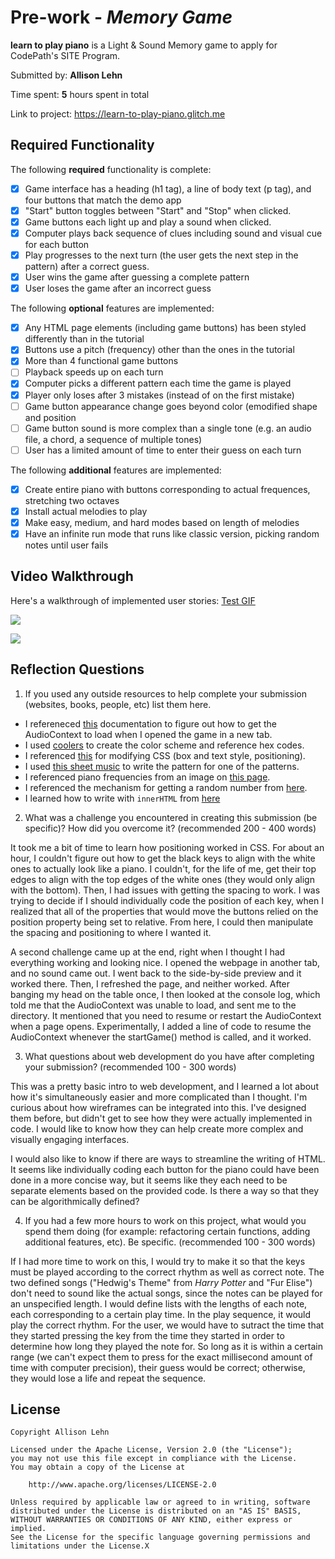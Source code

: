 # Pre-work - *Memory Game*

**learn to play piano** is a Light & Sound Memory game to apply for CodePath's SITE Program. 

Submitted by: **Allison Lehn**

Time spent: **5** hours spent in total

Link to project: <https://learn-to-play-piano.glitch.me>

## Required Functionality

The following **required** functionality is complete:

* [X] Game interface has a heading (h1 tag), a line of body text (p tag), and four buttons that match the demo app
* [X] "Start" button toggles between "Start" and "Stop" when clicked. 
* [X] Game buttons each light up and play a sound when clicked. 
* [X] Computer plays back sequence of clues including sound and visual cue for each button
* [X] Play progresses to the next turn (the user gets the next step in the pattern) after a correct guess. 
* [X] User wins the game after guessing a complete pattern
* [X] User loses the game after an incorrect guess

The following **optional** features are implemented:

* [X] Any HTML page elements (including game buttons) has been styled differently than in the tutorial
* [X] Buttons use a pitch (frequency) other than the ones in the tutorial
* [X] More than 4 functional game buttons
* [ ] Playback speeds up on each turn
* [X] Computer picks a different pattern each time the game is played
* [X] Player only loses after 3 mistakes (instead of on the first mistake)
* [ ] Game button appearance change goes beyond color (emodified shape and position
* [ ] Game button sound is more complex than a single tone (e.g. an audio file, a chord, a sequence of multiple tones)
* [ ] User has a limited amount of time to enter their guess on each turn

The following **additional** features are implemented:


- [X] Create entire piano with buttons corresponding to actual frequences, stretching two octaves
- [X] Install actual melodies to play
- [X] Make easy, medium, and hard modes based on length of melodies
- [X] Have an infinite run mode that runs like classic version, picking random notes until user fails

## Video Walkthrough

Here's a walkthrough of implemented user stories:
[Test GIF](https://imgur.com/qhympGN)

![](test-piano.gif)

![](https://github.com/allisonlehn/learn-to-play-piano/blob/main/test_piano.gif?raw=true)

## Reflection Questions
1. If you used any outside resources to help complete your submission (websites, books, people, etc) list them here. 
 - I refereneced [this](https://developers.google.com/web/updates/2017/09/autoplay-policy-changes#webaudio) documentation to figure out how to get the AudioContext to load when I opened the game in a new tab.  
- I used [coolers](https://coolors.co/4c9f70-e8d7ff-1c5d99-267dcf-ffd166-ffc233-62bfed) to create the color scheme and reference hex codes.  
- I referenced [this](https://cssreference.io/) for modifying CSS (box and text style, positioning).  
- I used [this sheet music](https://youtu.be/8UJAol7ndfM) to write the pattern for one of the patterns.  
- I referenced piano frequencies from an image on [this page](https://amath.colorado.edu/pub/matlab/music/).  
- I referenced the mechanism for getting a random number from [here](https://developer.mozilla.org/en-US/docs/Web/JavaScript/Reference/Global_Objects/Math/random).
- I learned how to write with `innerHTML` from [here](https://stackoverflow.com/questions/9689109/how-to-display-javascript-variables-in-a-html-page-without-document-write/9689182)

2. What was a challenge you encountered in creating this submission (be specific)? How did you overcome it? (recommended 200 - 400 words) 

  It took me a bit of time to learn how positioning worked in CSS. 
  For about an hour, I couldn't figure out how to get the black keys to align with the white ones to actually look like a piano. 
  I couldn't, for the life of me, get their top edges to align with the top edges of the white ones (they would only align with the bottom).
  Then, I had issues with getting the spacing to work. I was trying to decide if I should individually code the position of each key,
  when I realized that all of the properties that would move the buttons relied on the position property being set to relative. 
  From here, I could then manipulate the spacing and positioning to where I wanted it.

  A second challenge came up at the end, right when I thought I had everything working and looking nice.
  I opened the webpage in another tab, and no sound came out. I went back to the side-by-side preview and it worked there.
  Then, I refreshed the page, and neither worked. After banging my head on the table once, I then looked at the console log, which
  told me that the AudioContext was unable to load, and sent me to the directory. It mentioned that you need to resume or restart the 
  AudioContext when a page opens. Experimentally, I added a line of code to resume the AudioContext whenever the startGame() method is called,
  and it worked.


3. What questions about web development do you have after completing your submission? (recommended 100 - 300 words) 

This was a pretty basic intro to web development, and I learned a lot about how it's simultaneously easier and more complicated than I thought.
I'm curious about how wireframes can be integrated into this. I've designed them before, but didn't get to see how they were actually implemented in code.
I would like to know how they can help create more complex and visually engaging interfaces.

I would also like to know if there are ways to streamline the writing of HTML. It seems like individually coding each button for the piano could have been done in a more concise way,
but it seems like they each need to be separate elements based on the provided code. Is there a way so that they can be algorithmically defined?

4. If you had a few more hours to work on this project, what would you spend them doing (for example: refactoring certain functions, adding additional features, etc). Be specific. (recommended 100 - 300 words) 

If I had more time to work on this, I would try to make it so that the keys must be played according to the correct rhythm as well as correct note. 
The two defined songs ("Hedwig's Theme" from *Harry Potter* and "Fur Elise") don't need to sound like the actual songs, since the notes can be played for an unspecified length.
I would define lists with the lengths of each note, each corresponding to a certain play time. In the play sequence, it would play the correct rhythm. For the user, we would have to
sutract the time that they started pressing the key from the time they started in order to determine how long they played the note for. So long as it is within a certain range
(we can't expect them to press for the exact millisecond amount of time with computer precision), their guess would be correct; otherwise, they would lose a life and repeat the sequence.



## License

    Copyright Allison Lehn

    Licensed under the Apache License, Version 2.0 (the "License");
    you may not use this file except in compliance with the License.
    You may obtain a copy of the License at

        http://www.apache.org/licenses/LICENSE-2.0

    Unless required by applicable law or agreed to in writing, software
    distributed under the License is distributed on an "AS IS" BASIS,
    WITHOUT WARRANTIES OR CONDITIONS OF ANY KIND, either express or implied.
    See the License for the specific language governing permissions and
    limitations under the License.X
